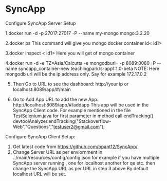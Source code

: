 # SyncApp

Configure SyncApp Server Setup

1.docker run -d -p 27017:27017 -P --name my-mongo mongo:3.2.20

2.docker ps
          This command will give you mongo docker container id< id1>

3.docker inspect  < id1>
    Here you will get <IPAddress> of mongo container

4.docker run -d -e TZ=Asia/Calcutta -e mongodburl= <IPAddress> -p 8089:8080 -P --name syncapp_container-new  teachingpark/s-app1:1.0-beta
  NOTE: Here mongodb url will be the ip address only. Say for example 172.17.0.2

5. Then Go to URL to see the dashboard:
http://your ip or localhost:8089/app/#/main

6. Go to Add App URL to add the new App:
  http://localhost:8089/app/#/addapp
  This app will be used in the SyncApp Client code. For example mentioned in the file TestSelenium.java for first parameter in method call endTracking()
   devtoolAnalyzer.endTracking("Stackoverflow-Web","Questions","testuser2@gmail.com");


Configure SyncApp Client Setup:

1. Get latest code from https://github.com/bpant12/SyncApp/
2. Change Server URL as per enviornment in ../main/resources/config/config.json
   for example if you have multiple SyncApp server running , one for localhost another for qe etc. then change the SyncApp URL as per URL in step 3 above.By default localhost URL will be set.

   
